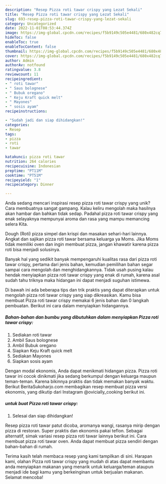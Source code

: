 ```yaml
---
description: "Resep Pizza roti tawar crispy yang Lezat Sekali"
title: "Resep Pizza roti tawar crispy yang Lezat Sekali"
slug: 693-resep-pizza-roti-tawar-crispy-yang-lezat-sekali
category: Uncategorized
date: 2022-11-01T08:53:44.374Z
image: https://img-global.cpcdn.com/recipes/f5b9149c505e4481/680x482cq70/pizza-roti-tawar-crispy-foto-resep-utama.jpg
hideToc: false
enableToc: true
enableTocContent: false
thumbnail: https://img-global.cpcdn.com/recipes/f5b9149c505e4481/680x482cq70/pizza-roti-tawar-crispy-foto-resep-utama.jpg
cover: https://img-global.cpcdn.com/recipes/f5b9149c505e4481/680x482cq70/pizza-roti-tawar-crispy-foto-resep-utama.jpg
author: Admin
authorAv: notfound
ratingvalue: 3.8
reviewcount: 11
recipeingredient:
- " roti tawar"
- " Saus bolognese"
- " Bubuk oregano"
- " Keju Kraft quick melt"
- " Mayones"
- " sosis ayam"
recipeinstructions:

- "Sudah jadi dan siap dihidangkan!"
categories:
- Resep
tags:
- pizza
- roti
- tawar

katakunci: pizza roti tawar 
nutrition: 264 calories
recipecuisine: Indonesian
preptime: "PT11M"
cooktime: "PT51M"
recipeyield: "1"
recipecategory: Dinner

---
```





Anda sedang mencari inspirasi resep pizza roti tawar crispy yang unik? Cara membuatnya sangat gampang. Kalau keliru mengolah maka hasilnya akan hambar dan bahkan tidak sedap. Padahal pizza roti tawar crispy yang enak selayaknya mempunyai aroma dan rasa yang mampu memancing selera Kita.





Dough (Roti) pizza simpel dan krispi dan masakan sehari-hari lainnya. Angkat dan sajikan pizza roti tawar bersama keluarga ya Moms. Jika Moms tidak memiliki oven dan ingin membuat pizza, jangan khawatir karena pizza roti bisa menjadi solusinya.

Banyak hal yang sedikit banyak mempengaruhi kualitas rasa dari pizza roti tawar crispy, pertama dari jenis bahan, kemudian pemilihan bahan segar sampai cara mengolah dan menghidangkannya. Tidak usah pusing kalau hendak menyiapkan pizza roti tawar crispy yang enak di rumah, karena asal sudah tahu triknya maka hidangan ini dapat menjadi suguhan istimewa.






Di bawah ini ada beberapa tips dan trik praktis yang dapat diterapkan untuk mengolah pizza roti tawar crispy yang siap dikreasikan. Kamu bisa membuat Pizza roti tawar crispy memakai 6 jenis bahan dan 0 langkah pembuatan. Berikut ini cara dalam menyiapkan hidangannya.

<!--inarticleads1-->

##### Bahan-bahan dan bumbu yang dibutuhkan dalam menyiapkan Pizza roti tawar crispy:

1. Sediakan  roti tawar
1. Ambil  Saus bolognese
1. Ambil  Bubuk oregano
1. Siapkan  Keju Kraft quick melt
1. Sediakan  Mayones
1. Siapkan  sosis ayam


Dengan modal ekonomis, Anda dapat menikmati hidangan pizza. Pizza roti tawar ini cocok dinikmati jika sedang berkumpul dengan keluarga maupun teman-teman. Karena bikinnya praktis dan tidak memakan banyak waktu. Berikut BeritaSukoharjo.com membagikan resep membuat pizza versi ekonomis, yang dikutip dari Instagram @ovicially_cooking berikut ini. 

<!--inarticleads2-->

#####  untuk buat Pizza roti tawar crispy:


1. Selesai dan siap dihidangkan!

Resep pizza roti tawar patut dicoba, aromanya wangi, rasanya mirip dengan pizza di restoran. Super praktis dan ekonomis pakai teflon. Sebagai alternatif, simak variasi resep pizza roti tawar lainnya berikut ini. Cara membuat pizza roti tawar oven. Anda dapat membuat pizza sendiri dengan bahan-bahan di rumah. 

Terima kasih telah membaca resep yang kami tampilkan di sini. Harapan kami, olahan Pizza roti tawar crispy yang mudah di atas dapat membantu anda menyiapkan makanan yang menarik untuk keluarga/teman ataupun menjadi ide bagi kamu yang berkeinginan untuk berjualan makanan. Selamat mencoba!
